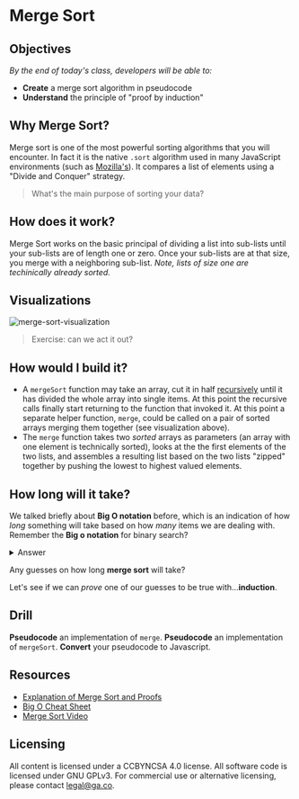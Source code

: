 # Merge Sort

## Objectives
*By the end of today's class, developers will be able to:*
- **Create** a merge sort algorithm in pseudocode
- **Understand** the principle of "proof by induction"

## Why Merge Sort?
Merge sort is one of the most powerful sorting algorithms that you will encounter. In fact it is the native `.sort` algorithm used in many JavaScript environments (such as [Mozilla's](https://bugzilla.mozilla.org/show_bug.cgi?id=224128)). It compares a list of elements using a "Divide and Conquer" strategy.

> What's the main purpose of sorting your data?

## How does it work?
Merge Sort works on the basic principal of dividing a list into sub-lists until your sub-lists are of length one or zero. Once your sub-lists are at that size, you merge with a neighboring sub-list. *Note, lists of size one are techinically already sorted.*

## Visualizations
![merge-sort-visualization](https://camo.githubusercontent.com/c9d3bf4590b7284596375ffa0cd98ee62699a757/68747470733a2f2f776562646f63732e63732e75616c62657274612e63612f253745686f6c74652f5432362f4c65637475726536466967362e676966)

> Exercise: can we act it out?

<!--Write a random number on your whiteboard, and line up in random order along a wall of the class.  Split up until one-by-one.-->

## How would I build it?

-  A `mergeSort` function may take an array, cut it in half [recursively](https://en.wikipedia.org/wiki/Recursion_(computer_science)) until it has divided the whole array into single items. At this point the recursive calls finally start returning to the function that invoked it. At this point a separate helper function, `merge`, could be called on a pair of sorted arrays merging them together (see visualization above).
-  The `merge` function takes two *sorted* arrays as parameters (an array with one element is technically sorted), looks at the the first elements of the two lists, and assembles a resulting list based on the two lists "zipped" together by pushing the lowest to highest valued elements.

## How long will it take?

We talked briefly about **Big O notation** before, which is an indication of how *long* something will take based on how *many* items we are dealing with.  Remember the **Big o notation** for binary search?

<details>
<summary>Answer</summary>
If array is sorted, `log(n)`, if array is not sorted, `n`.
</details>

Any guesses on how long **merge sort** will take?

<!--CFU Stop-and-jot answer -->

Let's see if we can *prove* one of our guesses to be true with...**induction**.

## Drill
**Pseudocode** an implementation of `merge`.
**Pseudocode** an implementation of `mergeSort`.
**Convert** your pseudocode to Javascript.

## Resources

- [Explanation of Merge Sort and Proofs](http://www.cs.princeton.edu/courses/archive/spr03/cs226/lectures/analysis.4up.pdf)
- [Big O Cheat Sheet](http://bigocheatsheet.com/)
- [Merge Sort Video](https://www.youtube.com/watch?v=m2KOVTaAu0k)

## Licensing
All content is licensed under a CC­BY­NC­SA 4.0 license.
All software code is licensed under GNU GPLv3. For commercial use or alternative licensing, please contact legal@ga.co.
